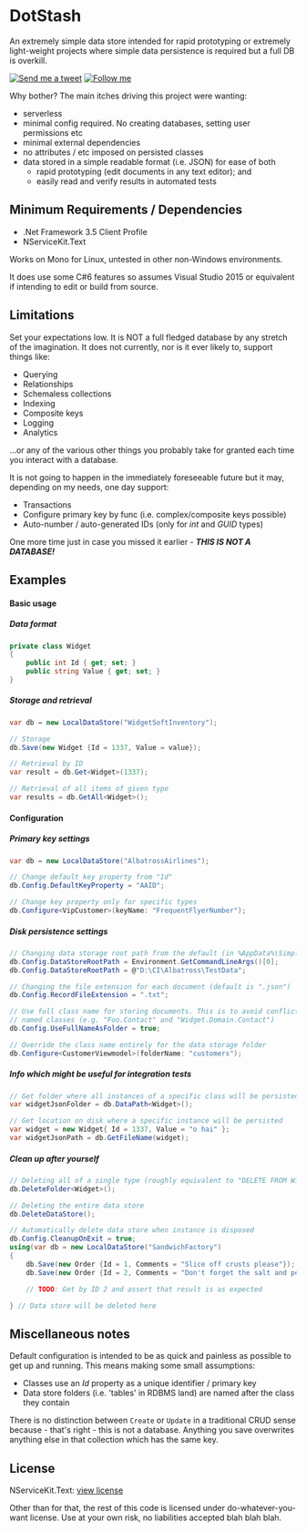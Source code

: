 DotStash
==========

An extremely simple data store intended for rapid prototyping or extremely light-weight projects where simple data persistence is required but a full DB is overkill.

[![Send me a tweet](http://nathanchere.github.io/twitter_tweet.png)](https://twitter.com/intent/tweet?screen_name=nathanchere "Send me a tweet") [![Follow me](http://nathanchere.github.io/twitter_follow.png)](https://twitter.com/intent/user?screen_name=nathanchere "Follow me")


Why bother? The main itches driving this project were wanting:

* serverless
* minimal config required. No creating databases, setting user permissions etc
* minimal external dependencies
* no attributes / etc imposed on persisted classes
* data stored in a simple readable format (i.e. JSON) for ease of both
  * rapid prototyping (edit documents in any text editor); and
  * easily read and verify results in automated tests

Minimum Requirements / Dependencies
----------

* .Net Framework 3.5 Client Profile
* NServiceKit.Text

Works on Mono for Linux, untested in other non-Windows environments.

It does use some C#6 features so assumes Visual Studio 2015 or equivalent if intending to edit or build from source.

Limitations
----------

Set your expectations low. It is NOT a full fledged database by any stretch of the imagination. It does not currently, nor is it ever likely to, support things like:

* Querying
* Relationships
* Schemaless collections
* Indexing
* Composite keys
* Logging
* Analytics

...or any of the various other things you probably take for granted each time you interact with a database.

It is not going to happen in the immediately foreseeable future but it may, depending on my needs, one day support:

* Transactions
* Configure primary key by func (i.e. complex/composite keys possible)
* Auto-number / auto-generated IDs (only for *int* and *GUID* types)

One more time just in case you missed it earlier - ***THIS IS NOT A DATABASE!***

Examples
---------------

#### Basic usage

##### Data format

```cs
private class Widget
{
    public int Id { get; set; }
    public string Value { get; set; }
}
```
##### Storage and retrieval

```cs
var db = new LocalDataStore("WidgetSoftInventory");            

// Storage
db.Save(new Widget {Id = 1337, Value = value});

// Retrieval by ID
var result = db.Get<Widget>(1337);

// Retrieval of all items of given type
var results = db.GetAll<Widget>();
```

#### Configuration

##### Primary key settings

```cs
var db = new LocalDataStore("AlbatrossAirlines");

// Change default key property from "Id"
db.Config.DefaultKeyProperty = "AAID";

// Change key property only for specific types
db.Configure<VipCustomer>(keyName: "FrequentFlyerNumber");
```

##### Disk persistence settings

```cs
// Changing data storage root path from the default (in %AppData%\SimpleDataStore)
db.Config.DataStoreRootPath = Environment.GetCommandLineArgs()[0];
db.Config.DataStoreRootPath = @"D:\CI\Albatross\TestData";

// Changing the file extension for each document (default is ".json")
db.Config.RecordFileExtension = ".txt";

// Use full class name for storing documents. This is to avoid conflicts in similarly
// named classes (e.g. "Foo.Contact" and "Widget.Domain.Contact")
db.Config.UseFullNameAsFolder = true;

// Override the class name entirely for the data storage folder
db.Configure<CustomerViewmodel>(folderName: "customers");
```

##### Info which might be useful for integration tests
```cs
// Get folder where all instances of a specific class will be persisted
var widgetJsonFolder = db.DataPath<Widget>();

// Get location on disk where a specific instance will be persisted
var widget = new Widget{ Id = 1337, Value = "o hai" };
var widgetJsonPath = db.GetFileName(widget);
```

##### Clean up after yourself

```cs
// Deleting all of a single type (roughly equivalent to "DELETE FROM Widget;")
db.DeleteFolder<Widget>();

// Deleting the entire data store
db.DeleteDataStore();

// Automatically delete data store when instance is disposed
db.Config.CleanupOnExit = true;
using(var db = new LocalDataStore("SandwichFactory")
{
    db.Save(new Order {Id = 1, Comments = "Slice off crusts please"});
    db.Save(new Order {Id = 2, Comments = "Don't forget the salt and pepper"});

    // TODO: Get by ID 2 and assert that result is as expected

} // Data store will be deleted here
```


Miscellaneous notes
---------------

Default configuration is intended to be as quick and painless as possible to get up and running. This means making some small assumptions:

* Classes use an *Id* property as a unique identifier / primary key
* Data store folders (i.e. 'tables' in RDBMS land) are named after the class they contain

There is no distinction between `Create` or `Update` in a traditional CRUD sense because - that's right - this is not a database. Anything you save
overwrites anything else in that collection which has the same key.

License
-------

NServiceKit.Text: [view license](https://github.com/NServiceKit/NServiceKit/blob/master/LICENSE)

Other than for that, the rest of this code is licensed under do-whatever-you-want license.
Use at your own risk, no liabilities accepted blah blah blah.